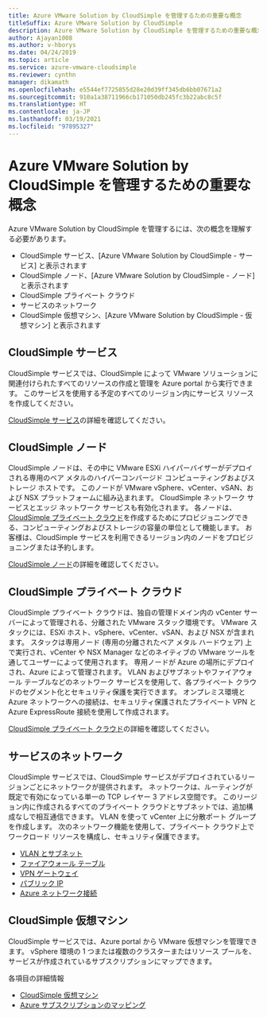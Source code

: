 ```yaml
---
title: Azure VMware Solution by CloudSimple を管理するための重要な概念
titleSuffix: Azure VMware Solution by CloudSimple
description: Azure VMware Solution by CloudSimple を管理するための重要な概念について説明します
author: Ajayan1008
ms.author: v-hborys
ms.date: 04/24/2019
ms.topic: article
ms.service: azure-vmware-cloudsimple
ms.reviewer: cynthn
manager: dikamath
ms.openlocfilehash: e5544ef7725855d28e20d39ff345db6bb07671a2
ms.sourcegitcommit: 910a1a38711966cb171050db245fc3b22abc8c5f
ms.translationtype: HT
ms.contentlocale: ja-JP
ms.lasthandoff: 03/19/2021
ms.locfileid: "97895327"
---
```

# <a name="key-concepts-for-administration-of-azure-vmware-solutions-by-cloudsimple"></a>Azure VMware Solution by CloudSimple を管理するための重要な概念

Azure VMware Solution by CloudSimple を管理するには、次の概念を理解する必要があります。

* CloudSimple サービス、[Azure VMware Solution by CloudSimple - サービス] と表示されます
* CloudSimple ノード、[Azure VMware Solution by CloudSimple - ノード] と表示されます
* CloudSimple プライベート クラウド
* サービスのネットワーク
* CloudSimple 仮想マシン、[Azure VMware Solution by CloudSimple - 仮想マシン] と表示されます

## <a name="cloudsimple-service"></a>CloudSimple サービス

CloudSimple サービスでは、CloudSimple によって VMware ソリューションに関連付けられたすべてのリソースの作成と管理を Azure portal から実行できます。 このサービスを使用する予定のすべてのリージョン内にサービス リソースを作成してください。

[CloudSimple サービス](cloudsimple-service.md)の詳細を確認してください。

## <a name="cloudsimple-node"></a>CloudSimple ノード

CloudSimple ノードは、その中に VMware ESXi ハイパーバイザーがデプロイされる専用のベア メタルのハイパーコンバージド コンピューティングおよびストレージ ホストです。 このノードが VMware vSphere、vCenter、vSAN、および NSX プラットフォームに組み込まれます。 CloudSimple ネットワーク サービスとエッジ ネットワーク サービスも有効化されます。 各ノードは、[CloudSimple プライベート クラウド](cloudsimple-private-cloud.md)を作成するためにプロビジョニングできる、コンピューティングおよびストレージの容量の単位として機能します。 お客様は、CloudSimple サービスを利用できるリージョン内のノードをプロビジョニングまたは予約します。

[CloudSimple ノード](cloudsimple-node.md)の詳細を確認してください。

## <a name="cloudsimple-private-cloud"></a>CloudSimple プライベート クラウド

CloudSimple プライベート クラウドは、独自の管理ドメイン内の vCenter サーバーによって管理される、分離された VMware スタック環境です。 VMware スタックには、ESXi ホスト、vSphere、vCenter、vSAN、および NSX が含まれます。 スタックは専用ノード (専用の分離されたベア メタル ハードウェア) 上で実行され、vCenter や NSX Manager などのネイティブの VMware ツールを通してユーザーによって使用されます。 専用ノードが Azure の場所にデプロイされ、Azure によって管理されます。 VLAN およびサブネットやファイアウォール テーブルなどのネットワーク サービスを使用して、各プライベート クラウドのセグメント化とセキュリティ保護を実行できます。 オンプレミス環境と Azure ネットワークへの接続は、セキュリティ保護されたプライベート VPN と Azure ExpressRoute 接続を使用して作成されます。

[CloudSimple プライベート クラウド](cloudsimple-private-cloud.md)の詳細を確認してください。

## <a name="service-networking"></a>サービスのネットワーク

CloudSimple サービスでは、CloudSimple サービスがデプロイされているリージョンごとにネットワークが提供されます。 ネットワークは、ルーティングが既定で有効になっている単一の TCP レイヤー 3 アドレス空間です。 このリージョン内に作成されるすべてのプライベート クラウドとサブネットでは、追加構成なしで相互通信できます。 VLAN を使って vCenter 上に分散ポート グループを作成します。 次のネットワーク機能を使用して、プライベート クラウド上でワークロード リソースを構成し、セキュリティ保護できます。

* [VLAN とサブネット](cloudsimple-vlans-subnets.md)
* [ファイアウォール テーブル](cloudsimple-firewall-tables.md)
* [VPN ゲートウェイ](cloudsimple-vpn-gateways.md)
* [パブリック IP](cloudsimple-public-ip-address.md)
* [Azure ネットワーク接続](cloudsimple-azure-network-connection.md)

## <a name="cloudsimple-virtual-machine"></a>CloudSimple 仮想マシン

CloudSimple サービスでは、Azure portal から VMware 仮想マシンを管理できます。 vSphere 環境の 1 つまたは複数のクラスターまたはリソース プールを、サービスが作成されているサブスクリプションにマップできます。

各項目の詳細情報

* [CloudSimple 仮想マシン](cloudsimple-virtual-machines.md)
* [Azure サブスクリプションのマッピング](./azure-subscription-mapping.md)
